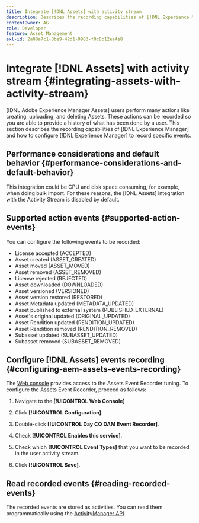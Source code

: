 ```yaml
---
title: Integrate [!DNL Assets] with activity stream
description: Describes the recording capabilities of [!DNL Experience Manager] and how to configure it to record specific events.
contentOwner: AG
role: Developer
feature: Asset Management
exl-id: 2a08a7c1-8be9-42d1-9983-f9c8b12ea4e8
---
```

# Integrate [!DNL Assets] with activity stream {#integrating-assets-with-activity-stream}

[!DNL Adobe Experience Manager Assets] users perform many actions like creating, uploading, and deleting Assets. These actions can be recorded so you are able to provide a history of what has been done by a user. This section describes the recording capabilities of [!DNL Experience Manager] and how to configure [!DNL Experience Manager] to record specific events.

## Performance considerations and default behavior {#performance-considerations-and-default-behavior}

This integration could be CPU and disk space consuming, for example, when doing bulk import. For these reasons, the [!DNL Assets] integration with the Activity Stream is disabled by default.

## Supported action events {#supported-action-events}

You can configure the following events to be recorded:

* License accepted (ACCEPTED)
* Asset created (ASSET_CREATED)
* Asset moved (ASSET_MOVED)
* Asset removed (ASSET_REMOVED)
* License rejected (REJECTED)
* Asset downloaded (DOWNLOADED)
* Asset versioned (VERSIONED)
* Asset version restored (RESTORED)
* Asset Metadata updated (METADATA_UPDATED)
* Asset published to external system (PUBLISHED_EXTERNAL)
* Asset's original updated (ORIGINAL_UPDATED)
* Asset Rendition updated (RENDITION_UPDATED)
* Asset Rendition removed (RENDITION_REMOVED)
* Subasset updated (SUBASSET_UPDATED)
* Subasset removed (SUBASSET_REMOVED)

## Configure [!DNL Assets] events recording {#configuring-aem-assets-events-recording}

The [Web console](/help/sites-deploying/configuring-osgi.md) provides access to the Assets Event Recorder tuning. To configure the Assets Event Recorder, proceed as follows:

1. Navigate to the **[!UICONTROL Web Console]**

1. Click **[!UICONTROL Configuration]**.

1. Double-click **[!UICONTROL Day CQ DAM Event Recorder]**.

1. Check **[!UICONTROL Enables this service]**.

1. Check which **[!UICONTROL Event Types]** that you want to be recorded in the user activity stream.

1. Click **[!UICONTROL Save]**.

## Read recorded events {#reading-recorded-events}

The recorded events are stored as activities. You can read them programmatically using the [ActivityManager API](https://developer.adobe.com/experience-manager/reference-materials/6-5/javadoc/com/adobe/granite/activitystreams/ActivityManager.html).
